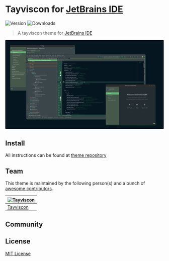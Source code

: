 # Tayviscon for [JetBrains IDE](https://www.jetbrains.com/)
![Version](https://img.shields.io/jetbrains/plugin/v/com.tayviscon.idea.svg)
![Downloads](https://img.shields.io/jetbrains/plugin/d/com.tayviscon.idea.svg)
> A tayviscon theme for [JetBrains IDE](https://www.jetbrains.com/)

![Screenshot](./screenshot.png)


## Install 

All instructions can be found at [theme repository](https://github.com/tayviscon/tayviscon-jetbrains-theme/blob/main/INSTALL.md)

## Team
This theme is maintained by the following person(s) and a bunch
of [awesome contributors](https://github.com/tayviscon/tayviscon-jetbrains-theme/graphs/contributors).

| [![Tayviscon](https://avatars.githubusercontent.com/u/103171986?s=96&v=4)](https://github.com/tayviscon) |
|----------------------------------------------------------------------------------------------------------|
| [Tayviscon](https://github.com/tayviscon)                                                                |

## Community


## License
[MIT License](./LICENSE)
